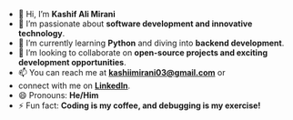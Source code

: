 - 👋 Hi, I’m **Kashif Ali Mirani**
- 👀 I’m passionate about **software development and innovative technology**.
- 🌱 I’m currently learning **Python** and diving into **backend development**.
- 💞️ I’m looking to collaborate on **open-source projects and exciting development opportunities**.
- 📫 You can reach me at **[kashiimirani03@gmail.com](mailto:kashiimirani03@gmail.com)** or
- connect with me on **[LinkedIn](https://www.linkedin.com/in/kashif-ali-mirani-61117827b)**.
- 😄 Pronouns: **He/Him**
- ⚡ Fun fact: **Coding is my coffee, and debugging is my exercise!**
